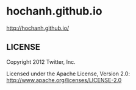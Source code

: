 hochanh.github.io
======

http://hochanh.github.io/

LICENSE
------------

Copyright 2012 Twitter, Inc.

Licensed under the Apache License, Version 2.0: http://www.apache.org/licenses/LICENSE-2.0
